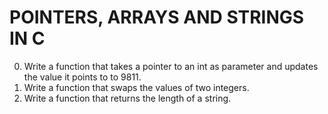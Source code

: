 # POINTERS, ARRAYS AND STRINGS IN C
0. Write a function that takes a pointer to an int as parameter and updates the value it points to to 9811. 
1. Write a function that swaps the values of two integers.
2. Write a function that returns the length of a string.
